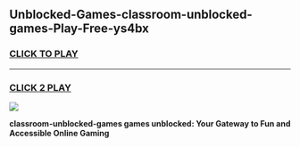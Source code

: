 
## Unblocked-Games-classroom-unblocked-games-Play-Free-ys4bx
<h3>
<a href="https://premium76.site?title=classroom-unblocked-games&ref=24M">CLICK TO PLAY</a></h3>
<hr>

<h3>
<a href="https://premium76.site?title=classroom-unblocked-games&ref=24M">CLICK 2 PLAY</a>
  
</h3>

<a href="https://premium76.site?title=classroom-unblocked-games&ref=24M"><img src="https://clearcache.store/games.png"></a>


**classroom-unblocked-games games unblocked: Your Gateway to Fun and Accessible Online Gaming**
